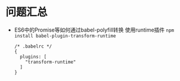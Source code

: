 # 问题汇总
* ES6中的Promise等如何通过babel-polyfill转换
  使用runtime插件 `npm install babel-plugin-transform-runtime`
  ```
  /* .babelrc */
  {
    plugins: [
      "transform-runtime"
    ]
  }
  ```   